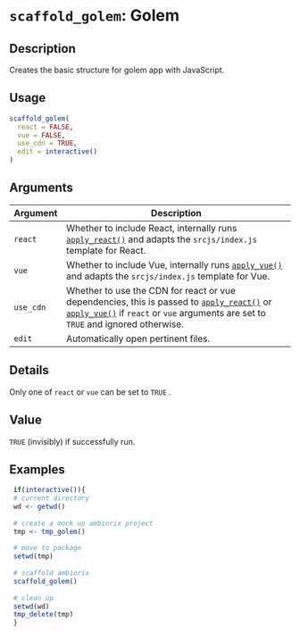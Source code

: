 # `scaffold_golem`: Golem

## Description


 Creates the basic structure for golem app with JavaScript.


## Usage

```r
scaffold_golem(
  react = FALSE,
  vue = FALSE,
  use_cdn = TRUE,
  edit = interactive()
)
```


## Arguments

Argument      |Description
------------- |----------------
```react```     |     Whether to include React, internally runs [`apply_react()`](apply_react().html)  and adapts the `srcjs/index.js` template for React.
```vue```     |     Whether to include Vue, internally runs [`apply_vue()`](apply_vue().html) and adapts the `srcjs/index.js` template for Vue.
```use_cdn```     |     Whether to use the CDN for react or vue dependencies, this is passed to [`apply_react()`](apply_react().html) or [`apply_vue()`](apply_vue().html) if `react` or `vue` arguments are set to `TRUE` and ignored otherwise.
```edit```     |     Automatically open pertinent files.

## Details


 Only one of `react` or `vue` can be set to `TRUE` .


## Value


 `TRUE` (invisibly) if successfully run.


## Examples

```r 
 if(interactive()){
 # current directory
 wd <- getwd()
 
 # create a mock up ambiorix project
 tmp <- tmp_golem()
 
 # move to package
 setwd(tmp)
 
 # scaffold ambiorix
 scaffold_golem()
 
 # clean up
 setwd(wd)
 tmp_delete(tmp)
 }
 
 ``` 

